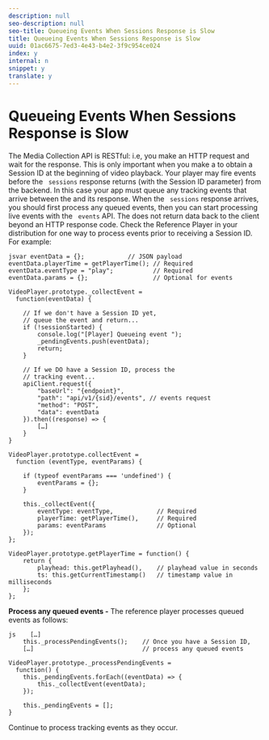 ```yaml
---
description: null
seo-description: null
seo-title: Queueing Events When Sessions Response is Slow
title: Queueing Events When Sessions Response is Slow
uuid: 01ac6675-7ed3-4e43-b4e2-3f9c954ce024
index: y
internal: n
snippet: y
translate: y
---
```


# Queueing Events When Sessions Response is Slow


<a id="section_nk1_mnv_gcb"></a>

The Media Collection API is RESTful: i.e, you make an HTTP request and wait for the response. This is only important when you make a [](../../c_vhl_col-api_overview/mc-api-ref/c_vhl_col-api_ref_sessions_req.md) to obtain a Session ID at the beginning of video playback. Your player may fire events before the ` sessions` response returns (with the Session ID parameter) from the backend. In this case your app must queue any tracking events that arrive between the [](../../c_vhl_col-api_overview/mc-api-ref/c_vhl_col-api_ref_sessions_req.md) and its response. When the ` sessions` response arrives, you should first process any queued events, then you can start processing live events with the ` events` API. The [](../../c_vhl_col-api_overview/mc-api-ref/c_vhl_col-api_ref_events_req.md)does not return data back to the client beyond an HTTP response code. Check the Reference Player in your distribution for one way to process events prior to receiving a Session ID. For example: 

```
jsvar eventData = {};            // JSON payload 
eventData.playerTime = getPlayerTime(); // Required 
eventData.eventType = "play";           // Required 
eventData.params = {};                  // Optional for events 
 
VideoPlayer.prototype._collectEvent =  
  function(eventData) { 
 
    // If we don't have a Session ID yet,  
    // queue the event and return... 
    if (!sessionStarted) { 
        console.log("[Player] Queueing event "); 
        _pendingEvents.push(eventData); 
        return; 
    } 
 
    // If we DO have a Session ID, process the 
    // tracking event...     
    apiClient.request({ 
        "baseUrl": "{endpoint}", 
        "path": "api/v1/{sid}/events", // events request 
        "method": "POST", 
        "data": eventData 
    }).then((response) => {   
        […] 
    } 
} 
 
VideoPlayer.prototype.collectEvent =  
  function (eventType, eventParams) { 
         
    if (typeof eventParams === 'undefined') {   
        eventParams = {}; 
    } 
 
    this._collectEvent({                   
        eventType: eventType,            // Required 
        playerTime: getPlayerTime(),     // Required 
        params: eventParams              // Optional  
    });                                    
}; 
 
VideoPlayer.prototype.getPlayerTime = function() { 
    return { 
        playhead: this.getPlayhead(),    // playhead value in seconds 
        ts: this.getCurrentTimestamp()   // timestamp value in milliseconds 
    }; 
};
```
**Process any queued events -** The reference player processes queued events as follows: 
```
js    […] 
    this._processPendingEvents();    // Once you have a Session ID, 
    […]                              // process any queued events 
 
VideoPlayer.prototype._processPendingEvents =  
  function() { 
    this._pendingEvents.forEach((eventData) => { 
        this._collectEvent(eventData); 
    }); 
 
    this._pendingEvents = []; 
}
```


Continue to process tracking events as they occur.
